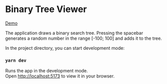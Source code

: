 # Binary Tree Viewer
[Demo](https://binary-tree-viewer.surge.sh)

The application draws a binary search tree. Pressing the spacebar generates a random number in the range [-100; 100] and adds it to the tree.

In the project directory, you can start development mode:

### `yarn dev`

Runs the app in the development mode.\
Open [http://localhost:5173](http://localhost:5173) to view it in your browser.
